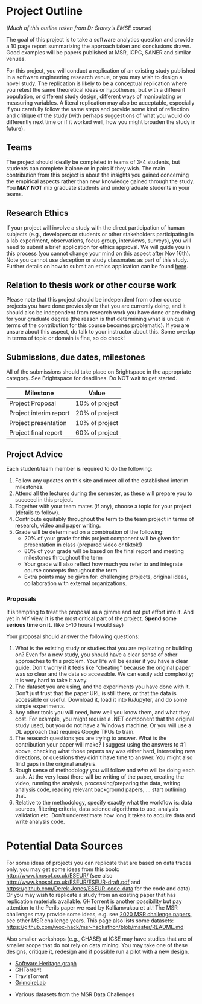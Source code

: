 # Project Outline

*(Much of this outline taken from Dr Storey's EMSE course)*

The goal of this project is to take a software analytics question and provide a 10 page report summarizing the approach taken and conclusions drawn. Good examples will be papers published at MSR, ICPC, SANER and similar venues.

For this project, you will conduct a replication of an existing study published in a software engineering research venue, or you may wish to design a novel study.  The replication is likely to be a conceptual replication where you retest the same theoretical ideas or hypotheses, but with a different population, or different study design, different ways of manipulating or measuring variables.
A literal replication may also be acceptable, especially if you carefully follow the same steps and provide some kind of reflection and critique of the study (with perhaps suggestions of what you would do differently next time or if it worked well, how you might broaden the study in future).

## Teams 

The project should ideally be completed in teams of 3-4 students, but students can complete it alone or in pairs if they wish.  The main contribution from this project is about the insights you gained concerning the empirical aspects rather than new knowledge gained through the study. You **MAY NOT** mix graduate students and undergraduate students in your teams.

## Research Ethics

If your project will involve a study with the direct participation of human subjects (e.g., developers or students or other stakeholders participating in a lab experiment, observations, focus group, interviews, surveys), you will need to submit a brief application for ethics approval. We will guide you in this process (you cannot change your mind on this aspect after Nov 16th). Note you cannot use deception or study classmates as part of this study. Further details on how to submit an ethics application can be found [here](https://github.com/margaretstorey/EmseUvic2020/tree/master/activities/project-2-ethics).

## Relation to thesis work or other course work

Please note that this project should be independent from other course projects you have done previously or that you are currently doing, and it should also be independent from research work you have done or are doing for your graduate degree (the reason is that determining what is unique in terms of the contribution for this course becomes problematic). If you are unsure about this aspect, do talk to your instructor about this.  Some overlap in terms of topic or domain is fine, so do check!

## Submissions, due dates, milestones

All of the submissions should take place on Brightspace in the appropriate category. See Brightspace for deadlines. Do NOT wait to get started.

| Milestone | Value | 
|---|---|
| Project Proposal    |  10% of project | 
| Project interim report | 20% of project | 
| Project presentation | 10% of project | 
| Project final report | 60%  of project | 

## Project Advice

Each student/team member is required to do the following:

1. Follow any updates on this site and meet all of the established interim milestones.
2. Attend all the lectures during the semester, as these will prepare you to succeed in this project.
3. Together with your team mates (if any), choose a topic for your project (details to follow).
4. Contribute equitably throughout the term to the team project in terms of research, video and paper writing.
5. Grade will be determined on a combination of the following:
    - 20% of your grade for this project component will be given for presentation in class (prepared video or tiktok!)
    - 80% of your grade will be based on the final report and meeting milestones throughout the term
    - Your grade will also reflect how much you refer to and integrate course concepts throughout the term
    - Extra points may be given for: challenging projects, original ideas, collaboration with external organizations.

### Proposals
It is tempting to treat the proposal as a gimme and not put effort into it. And yet in MY view, it is the most critical part of the project. **Spend some serious time on it.** (like 5-10 hours I would say) 

Your proposal should answer the following questions:
1. What is the existing study or studies that you are replicating or building on? Even for a new study, you should have a clear sense of other approaches to this problem. Your life will be easier if you have a clear guide. Don't worry if it feels like "cheating" because the original paper was so clear and the data so accessible. We can easily add complexity; it is very hard to take it away. 
2. The dataset you are using, and the experiments you have done with it. Don't just trust that the paper URL is still there, or that the data is accessible or useful. Download it, load it into R/Jupyter, and do some simple experiments. 
3. Any other tools you will need, how well you know them, and what they cost. For example, you might require a .NET component that the original study used, but you do not have a Windows machine. Or you will use a DL approach that requires Google TPUs to train. 
4. The research questions you are trying to answer. What is the contribution your paper will make?  I suggest using the answers to #1 above, checking what those papers say was either hard, interesting new directions, or questions they didn't have time to answer. You might also find gaps in the original analysis.
5. Rough sense of methodology you will follow and *who* will be doing each task. At the very least there will be writing of the paper, creating the video, running the analysis, processing/preparing the data, writing analysis code, reading relevant background papers, ... start outlining that. 
6. Relative to the methodology, specify exactly what the workflow is: data sources, filtering criteria, data science algorithms to use, analysis validation etc. Don't underestimate how long it takes to acquire data and write analysis code. 

# Potential Data Sources

For some ideas of projects you can replicate that are based on data traces only, you may get some ideas from this book: http://www.knosof.co.uk/ESEUR/ (see also http://www.knosof.co.uk/ESEUR/ESEUR-draft.pdf and
https://github.com/Derek-Jones/ESEUR-code-data for the code and data).
Or you may wish to replicate a study from an existing paper that has replication materials available. GHTorrent is another possibility but pay attention to the Perils paper we read by Kalliamvakou et al.!
The MSR challenges may provide some ideas, e.g. see [2020 MSR challenge papers](https://2020.msrconf.org/track/msr-2020-mining-challenge?track=MSR%20Mining%20Challenge#Resources-for-Participants), see other MSR challenge years. This page also lists some datasets: https://github.com/woc-hack/msr-hackathon/blob/master/README.md

Also smaller workshops (e.g., CHASE) at ICSE may have studies that are of smaller scope that do not rely on data mining. You may take one of these designs, critique it, redesign and if possible run a pilot with a new design.

- [Software Heritage graph](https://docs.softwareheritage.org/devel/swh-dataset/graph/)
- GHTorrent
- TravisTorrent
- [GrimoireLab](https://chaoss.github.io/grimoirelab/)
* Various datasets from the MSR Data Challenges
